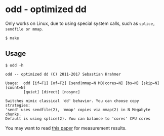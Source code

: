 odd - optimized dd
==================

Only works on Linux, due to using special system calls, such as
`splice, sendfile or mmap`.

```
$ make
```

Usage
-----

```
$ odd -h

odd -- optimized dd (C) 2011-2017 Sebastian Krahmer

Usage:  odd [if=F1] [of=F2] [send|mmap=N MB|cores=N] [bs=N] [skip=N] [count=N]
        [quiet] [direct] [nosync]

Switches mimic classical 'dd' behavior. You can choose copy strategies:
'send' uses sendfile(2), 'mmap' copies via mmap(2) in N Megabyte chunks.
Default is using splice(2). You can balance to 'cores' CPU cores

```

You may want to read [this paper](http://stealth.openwall.net/papers/odd.pdf) for measurement
results.

